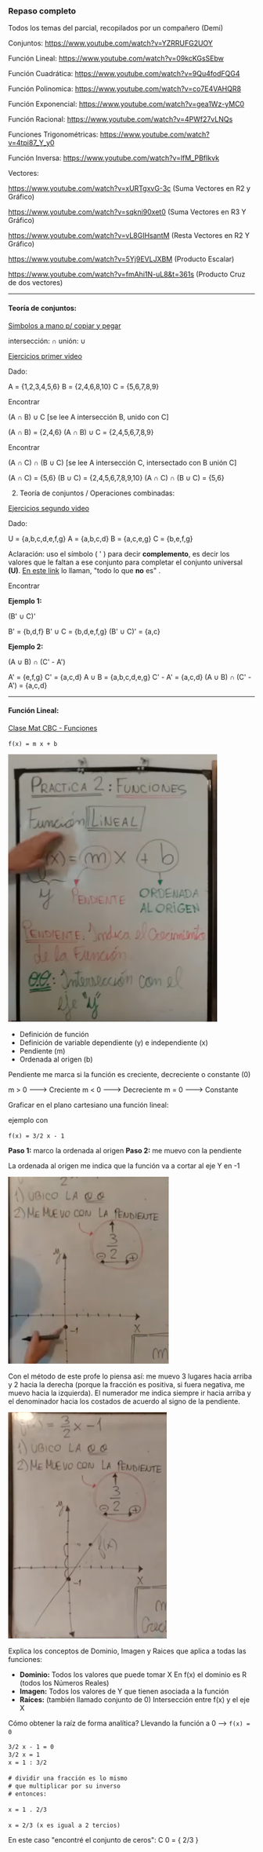 ### Repaso completo
Todos los temas del parcial, recopilados por un compañero (Demi)

Conjuntos: https://www.youtube.com/watch?v=YZRRUFG2UOY

Función Lineal: https://www.youtube.com/watch?v=09kcKGsSEbw

Función Cuadrática: https://www.youtube.com/watch?v=9Qu4fodFQG4

Función Polinomica: https://www.youtube.com/watch?v=co7E4VAHQR8

Función Exponencial: https://www.youtube.com/watch?v=gea1Wz-yMC0

Función Racional: https://www.youtube.com/watch?v=4PWf27vLNQs

Funciones Trigonométricas: https://www.youtube.com/watch?v=4tpi87_Y_y0

Función Inversa: https://www.youtube.com/watch?v=lfM_PBfIkvk

Vectores:

https://www.youtube.com/watch?v=xURTgxvG-3c (Suma Vectores en R2 y Gráfico)

https://www.youtube.com/watch?v=sqkni90xet0 (Suma Vectores en R3 Y Gráfico)

https://www.youtube.com/watch?v=vL8GIHsantM (Resta Vectores en R2 Y Gráfico)

https://www.youtube.com/watch?v=5Yj9EVLJXBM (Producto Escalar)

https://www.youtube.com/watch?v=fmAhi1N-uL8&t=361s (Producto Cruz de dos vectores)

---
#### Teoría de conjuntos:

[Simbolos a mano p/ copiar y pegar](https://www.disfrutalasmatematicas.com/conjuntos/simbolos.html)

intersección: ∩
unión: ∪

[Ejercicios primer video](https://www.youtube.com/watch?v=YZRRUFG2UOY)

Dado:

A = {1,2,3,4,5,6}
B = {2,4,6,8,10}
C = {5,6,7,8,9}

Encontrar

(A ∩ B) ∪ C 
[se lee A intersección B, unido con C]

(A ∩ B) = {2,4,6}
(A ∩ B) ∪ C = {2,4,5,6,7,8,9}

Encontrar

(A ∩ C) ∩ (B ∪ C) 
[se lee A intersección C, intersectado con B unión C]

(A ∩ C) = {5,6}
(B ∪ C) = {2,4,5,6,7,8,9,10}
(A ∩ C) ∩ (B ∪ C)  = {5,6}

2) Teoría de conjuntos / Operaciones combinadas:

[Ejercicios segundo video](https://www.youtube.com/watch?v=nOQ0Y0lfzwM)

Dado:

U = {a,b,c,d,e,f,g}
A = {a,b,c,d}
B = {a,c,e,g}
C = {b,e,f,g}

Aclaración: uso el símbolo ( ' ) para decir **complemento**, es decir los valores que le faltan a ese conjunto para completar el conjunto universal **(U)**. [En este link](https://www.disfrutalasmatematicas.com/conjuntos/venn-diagramas.html) lo llaman, "todo lo que **no** es" .

Encontrar

**Ejemplo 1:**

(B' ∪ C)'

B' = {b,d,f}
B' ∪ C = {b,d,e,f,g}
(B' ∪ C)' = {a,c}

**Ejemplo 2:**

(A ∪ B) ∩ (C' - A')

A' = {e,f,g}
C' = {a,c,d}
A ∪ B = {a,b,c,d,e,g}
C' - A' = {a,c,d}
(A ∪ B) ∩ (C' - A') = {a,c,d}

---

#### Función Lineal:
[Clase Mat CBC - Funciones](https://www.youtube.com/watch?v=09kcKGsSEbw)

`f(x) = m x + b`

![](113-assets/ppt-135-mat.png)

- Definición de función
- Definición de variable dependiente (y) e independiente (x)
- Pendiente (m)
- Ordenada al origen (b)

Pendiente me marca si la función es creciente, decreciente o constante (0)

m > 0 ---> Creciente
m < 0 ---> Decreciente
m = 0 ---> Constante

Graficar en el plano cartesiano una función lineal:

ejemplo con

`f(x) = 3/2 x - 1`

**Paso 1:** marco la ordenada al origen
**Paso 2:** me muevo con la  pendiente

La ordenada al origen me indica que la función va a cortar al eje Y en -1

![](113-assets/ppt-136-mat.png)

Con el método de este profe lo piensa así: me muevo 3 lugares hacia arriba y 2 hacia la derecha (porque la fracción es positiva, si fuera negativa, me muevo hacia la izquierda). El numerador me indica siempre ir hacia arriba y el denominador hacia los costados de acuerdo al signo de la pendiente.

![](113-assets/ppt-137-mat.png)

Explica los conceptos de Dominio, Imagen y Raices que aplica a todas las funciones:

- **Dominio:** Todos los valores que puede tomar X
En f(x) el dominio es R (todos los Números Reales)
- **Imagen:** Todos los valores de Y que tienen asociada a la función
- **Raíces:** (también llamado conjunto de 0) Intersección entre f(x) y el eje X

Cómo obtener la raíz de forma analítica? 
Llevando la función a 0 --> `f(x) = 0`

```
3/2 x - 1 = 0 
3/2 x = 1
x = 1 : 3/2

# dividir una fracción es lo mismo
# que multiplicar por su inverso
# entonces:

x = 1 . 2/3 

x = 2/3 (x es igual a 2 tercios)
```

En este caso "encontré el conjunto de ceros":
C 0 = { 2/3 }
